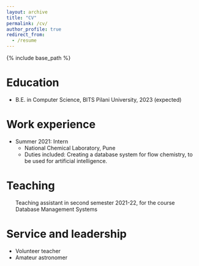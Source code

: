 ```yaml
---
layout: archive
title: "CV"
permalink: /cv/
author_profile: true
redirect_from:
  - /resume
---
```


{% include base_path %}

Education
======
* B.E. in Computer Science, BITS Pilani University, 2023 (expected)

Work experience
======
* Summer 2021: Intern
  * National Chemical Laboratory, Pune
  * Duties included: Creating a database system for flow chemistry, to be used for artificial intelligence.
  
Teaching
======
  <ul>Teaching assistant in second semester 2021-22, for the course Database Management Systems
</ul>
  
  
Service and leadership
======
* Volunteer teacher
* Amateur astronomer
